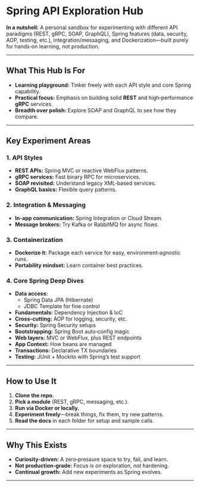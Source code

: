 # Spring API Exploration Hub

**In a nutshell:**
A personal sandbox for experimenting with different API paradigms (REST, gRPC, SOAP, GraphQL), Spring features (data, security, AOP, testing, etc.), integration/messaging, and Dockerization—built purely for hands‑on learning, not production.

---

## What This Hub Is For

- **Learning playground:** Tinker freely with each API style and core Spring capability.
- **Practical focus:** Emphasis on building solid **REST** and high‑performance **gRPC** services.
- **Breadth over polish:** Explore SOAP and GraphQL to see how they compare.

---

## Key Experiment Areas

### 1. API Styles
- **REST APIs:** Spring MVC or reactive WebFlux patterns.
- **gRPC services:** Fast binary RPC for microservices.
- **SOAP revisited:** Understand legacy XML‑based services.
- **GraphQL basics:** Flexible query patterns.

### 2. Integration & Messaging
- **In‑app communication:** Spring Integration or Cloud Stream.
- **Message brokers:** Try Kafka or RabbitMQ for async flows.

### 3. Containerization
- **Dockerize it:** Package each service for easy, environment‑agnostic runs.
- **Portability mindset:** Learn container best practices.

### 4. Core Spring Deep Dives
- **Data access:**
  - Spring Data JPA (Hibernate)
  - JDBC Template for fine control
- **Fundamentals:** Dependency Injection & IoC
- **Cross‑cutting:** AOP for logging, security, etc.
- **Security:** Spring Security setups
- **Bootstrapping:** Spring Boot auto‑config magic
- **Web layers:** MVC or WebFlux, plus REST endpoints
- **App Context:** How beans are managed
- **Transactions:** Declarative TX boundaries
- **Testing:** JUnit + Mockito with Spring’s test support

---

## How to Use It

1. **Clone the repo.**
2. **Pick a module** (REST, gRPC, messaging, etc.).
3. **Run via Docker or locally.**
4. **Experiment freely**—break things, fix them, try new patterns.
5. **Read the docs** in each folder for setup and sample calls.

---

## Why This Exists

- **Curiosity‑driven:** A zero‑pressure space to try, fail, and learn.
- **Not production‑grade:** Focus is on exploration, not hardening.
- **Continual growth:** Add new experiments as Spring evolves.

---
